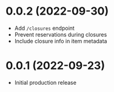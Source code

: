 # 0.0.2 (2022-09-30)

- Add `/closures` endpoint
- Prevent reservations during closures
- Include closure info in item metadata

# 0.0.1 (2022-09-23)

- Initial production release
